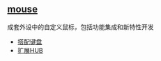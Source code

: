 ﻿## [mouse](https://github.com/lite-life/elite) 

成套外设中的自定义鼠标，包括功能集成和新特性开发

- [搭配键盘](../keyboard) 
- [扩展HUB](../hub) 

